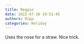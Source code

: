 ```yaml
---
title: Reggie
date: 2022-07-30 19:51:45
authors: Ripp
categories: Holiday
---
```


 Uses the nose for a straw. Nice trick.